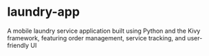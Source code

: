 # laundry-app
 A mobile laundry service application built using Python and the Kivy framework, featuring order management, service tracking, and user-friendly UI
